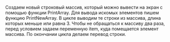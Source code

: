 Создаем новый строковый массив, который можно вывести на экран с помощью функции PrintArray. Для вывода искомых элементов пишем функцию PrintNewArray. В цикле выводим те строки из массива, длина которых меньше или равна 3. Чтобы не обращаться к массиву два раза, перед условием задаем переменную item, куда помещается элемент массива. По окончании цикла делаем перевод строки.

